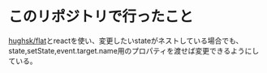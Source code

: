 # このリポジトリで行ったこと
[hughsk/flat](https://github.com/hughsk/flat)とreactを使い、変更したいstateがネストしている場合でも、state,setState,event.target.name用のプロパティを渡せば変更できるようにしている。
